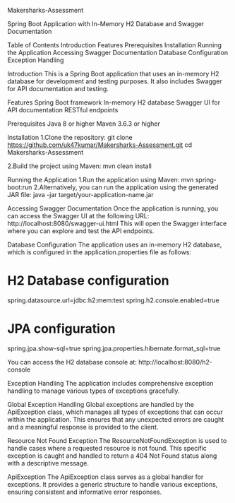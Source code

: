Makersharks-Assessment

Spring Boot Application with In-Memory H2 Database and Swagger Documentation

Table of Contents
Introduction
Features
Prerequisites
Installation
Running the Application
Accessing Swagger Documentation
Database Configuration
Exception Handling



Introduction
This is a Spring Boot application that uses an in-memory H2 database for development and testing purposes. It also includes Swagger for API documentation and testing.


Features
Spring Boot framework
In-memory H2 database
Swagger UI for API documentation
RESTful endpoints


Prerequisites
Java 8 or higher
Maven 3.6.3 or higher


Installation
1.Clone the repository: git clone https://github.com/uk47kumar/Makersharks-Assessment.git
cd Makersharks-Assessment

2.Build the project using Maven: mvn clean install


Running the Application
1.Run the application using Maven: mvn spring-boot:run
2.Alternatively, you can run the application using the generated JAR file: java -jar target/your-application-name.jar


Accessing Swagger Documentation
Once the application is running, you can access the Swagger UI at the following URL: http://localhost:8080/swagger-ui.html
This will open the Swagger interface where you can explore and test the API endpoints.


Database Configuration
The application uses an in-memory H2 database, which is configured in the application.properties file as follows:

# H2 Database configuration
spring.datasource.url=jdbc:h2:mem:test
spring.h2.console.enabled=true

# JPA configuration
spring.jpa.show-sql=true
spring.jpa.properties.hibernate.format_sql=true

You can access the H2 database console at: http://localhost:8080/h2-console


Exception Handling
The application includes comprehensive exception handling to manage various types of exceptions gracefully.

Global Exception Handling
Global exceptions are handled by the ApiException class, which manages all types of exceptions that can occur within the application. This ensures that any unexpected errors are caught and a meaningful response is provided to the client.

Resource Not Found Exception
The ResourceNotFoundException is used to handle cases where a requested resource is not found. This specific exception is caught and handled to return a 404 Not Found status along with a descriptive message.

ApiException
The ApiException class serves as a global handler for exceptions. It provides a generic structure to handle various exceptions, ensuring consistent and informative error responses.